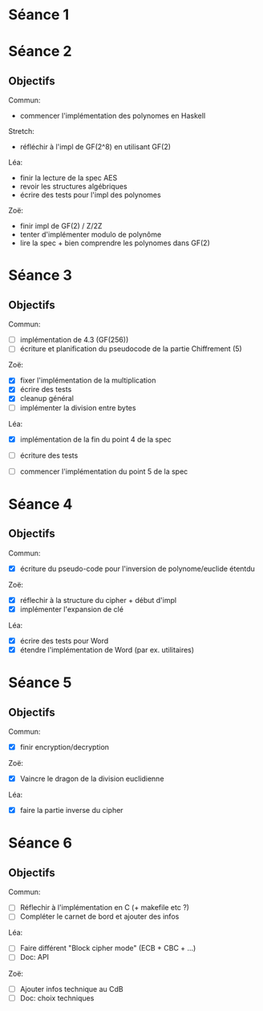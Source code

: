 # Séance 1

# Séance 2

## Objectifs

Commun:
  - commencer l'implémentation des polynomes en Haskell

Stretch:
  - réfléchir à l'impl de GF(2^8) en utilisant GF(2)

Léa:
  - finir la lecture de la spec AES
  - revoir les structures algébriques
  - écrire des tests pour l'impl des polynomes

Zoë:
  - finir impl de GF(2) / Z/2Z
  - tenter d'implémenter modulo de polynôme
  - lire la spec + bien comprendre les polynomes dans GF(2)


# Séance 3

## Objectifs

Commun:
  - [ ] implémentation de 4.3 (GF(256))
  - [ ] écriture et planification du pseudocode de la partie Chiffrement (5)

Zoë:
  - [x] fixer l'implémentation de la multiplication
  - [x] écrire des tests
  - [x] cleanup général
  - [ ] implémenter la division entre bytes

Léa:
  - [x] implémentation de la fin du point 4 de la spec
  - [ ] écriture des tests
  - [ ] commencer l'implémentation du point 5 de la spec


# Séance 4

## Objectifs

Commun:
  - [x] écriture du pseudo-code pour l'inversion de polynome/euclide étentdu

Zoë:
  - [x] réflechir à la structure du cipher + début d'impl
  - [x] implémenter l'expansion de clé

Léa:
  - [x] écrire des tests pour Word
  - [x] étendre l'implémentation de Word (par ex. utilitaires)

# Séance 5

## Objectifs

Commun:
  - [x] finir encryption/decryption

Zoë:
  - [x] Vaincre le dragon de la division euclidienne

Léa:
  - [x] faire la partie inverse du cipher

# Séance 6

## Objectifs

Commun:
  - [ ] Réflechir à l'implémentation en C (+ makefile etc ?)
  - [ ] Compléter le carnet de bord et ajouter des infos

Léa:
  - [ ] Faire différent "Block cipher mode" (ECB + CBC + ...)
  - [ ] Doc: API

Zoë:
  - [ ] Ajouter infos technique au CdB
  - [ ] Doc: choix techniques
